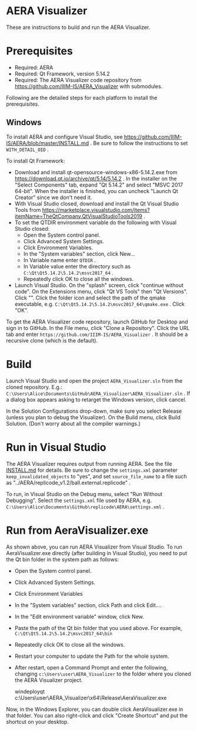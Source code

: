AERA Visualizer
===============

These are instructions to build and run the AERA Visualizer.

Prerequisites
=============

* Required: AERA
* Required: Qt Framework, version 5.14.2
* Required: The AERA Visualizer code repository from https://github.com/IIIM-IS/AERA_Visualizer with submodules.

Following are the detailed steps for each platform to install the prerequisites.

## Windows
To install AERA and configure Visual Studio, see https://github.com/IIIM-IS/AERA/blob/master/INSTALL.md .
Be sure to follow the instructions to set `WITH_DETAIL_OID` .

To install Qt Framework:

* Download and install qt-opensource-windows-x86-5.14.2.exe from https://download.qt.io/archive/qt/5.14/5.14.2 .
  In the installer on the "Select Components" tab, expand "Qt 5.14.2" and select "MSVC 2017 64-bit".
  When the installer is finished, you can uncheck "Launch Qt Creator" since we don't need it. 
* With Visual Studio closed, download and install the Qt Visual Studio Tools from
  https://marketplace.visualstudio.com/items?itemName=TheQtCompany.QtVisualStudioTools2019 .
* To set the QTDIR environment variable do the following with Visual Studio closed:
    * Open the System control panel.
    * Click Advanced System Settings.
    * Click Environment Variables.
    * In the "System variables" section, click New...
    * In Variable name enter `QTDIR` .
    * In Variable value enter the directory such as `C:\Qt\Qt5.14.2\5.14.2\msvc2017_64` .
    * Repeatedly click OK to close all the windows.
* Launch Visual Studio. On the "splash" screen, click "continue without code". On the Extensions menu, click 
  "Qt VS Tools" then "Qt Versions". Click "<add new Qt version>". Click the folder icon and 
  select the path of the qmake executable, e.g. `C:\Qt\Qt5.14.2\5.14.2\msvc2017_64\qmake.exe` . Click "OK".

To get the AERA Visualizer code repository, launch GitHub for Desktop and sign in to GitHub. In the File menu, 
click "Clone a Repository". Click the URL tab and enter `https://github.com/IIIM-IS/AERA_Visualizer` . 
It should be a recursive clone (which is the default).

Build
=====
Launch Visual Studio and open the project `AERA_Visualizer.sln` from the cloned repository. E.g.:
`C:\Users\Alice\Documents\GitHub\AERA_Visualizer\AERA_Visualizer.sln` .
If a dialog box appears asking to retarget the Windows version, click cancel. 

In the Solution Configurations drop-down, make sure you select Release (unless you plan to debug the Visualizer).
On the Build menu, click Build Solution. (Don't worry about all the compiler warnings.)

Run in Visual Studio
====================

The AERA Visualizer requires output from running AERA. See the file [INSTALL.md](https://github.com/IIIM-IS/AERA/blob/master/INSTALL.md)
for details. Be sure to change the `settings.xml` parameter `keep_invalidated_objects` to "yes", and set
`source_file_name` to a file such as "../AERA/replicode_v1.2/ball.external.replicode" .

To run, in Visual Studio on the Debug menu, select "Run Without Debugging". Select the `settings.xml` file used by AERA, e.g.
`C:\Users\Alice\Documents\GitHub\replicode\AERA\settings.xml` .

Run from AeraVisualizer.exe
===========================

As shown above, you can run AERA Visualizer from Visual Studio. To run AeraVisualizer.exe directly (after building in Visual Studio),
you need to put the Qt bin folder in the system path as follows:

* Open the System control panel.
* Click Advanced System Settings.
* Click Environment Variables
* In the "System variables" section, click Path and click Edit....
* In the "Edit environment variable" window, click New.
* Paste the path of the Qt bin folder that you used above. For example, `C:\Qt\Qt5.14.2\5.14.2\msvc2017_64\bin`
* Repeatedly click OK to close all the windows.
* Restart your computer to update the Path for the whole system.
* After restart, open a Command Prompt and enter the following, changing `c:\Users\user\AERA_Visualizer` to
  the folder where you cloned the AERA Visualizer project.

    windeployqt c:\Users\user\AERA_Visualizer\x64\Release\AeraVisualizer.exe

Now, in the Windows Explorer, you can double click AeraVisualizer.exe in that folder. You can also right-click and click
"Create Shortcut" and put the shortcut on your desktop.
